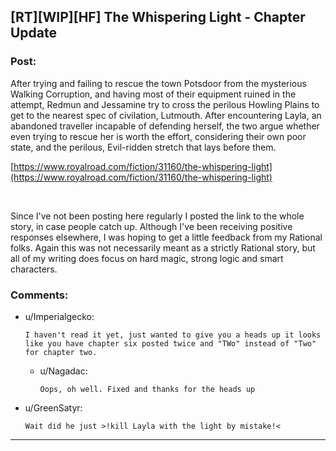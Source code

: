 ## [RT][WIP][HF] The Whispering Light - Chapter Update

### Post:

After trying and failing to rescue the town Potsdoor from the mysterious Walking Corruption, and having most of their equipment ruined in the attempt, Redmun and Jessamine try to cross the perilous Howling Plains to get to the nearest spec of civilation, Lutmouth. After encountering Layla, an abandoned traveller incapable of defending herself, the two argue whether even trying to rescue her is worth the effort, considering their own poor state, and the perilous, Evil-ridden stretch that lays before them.

[https://www.royalroad.com/fiction/31160/the-whispering-light](https://www.royalroad.com/fiction/31160/the-whispering-light)

&#x200B;

Since I've not been posting here regularly I posted the link to the whole story, in case people catch up. Although I've been receiving positive responses elsewhere, I was hoping to get a little feedback from my Rational folks. Again this was not necessarily meant as a strictly Rational story, but all of my writing does focus on hard magic, strong logic and smart characters.

### Comments:

- u/Imperialgecko:
  ```
  I haven't read it yet, just wanted to give you a heads up it looks like you have chapter six posted twice and "TWo" instead of "Two" for chapter two.
  ```

  - u/Nagadac:
    ```
    Oops, oh well. Fixed and thanks for the heads up
    ```

- u/GreenSatyr:
  ```
  Wait did he just >!kill Layla with the light by mistake!<
  ```

---

